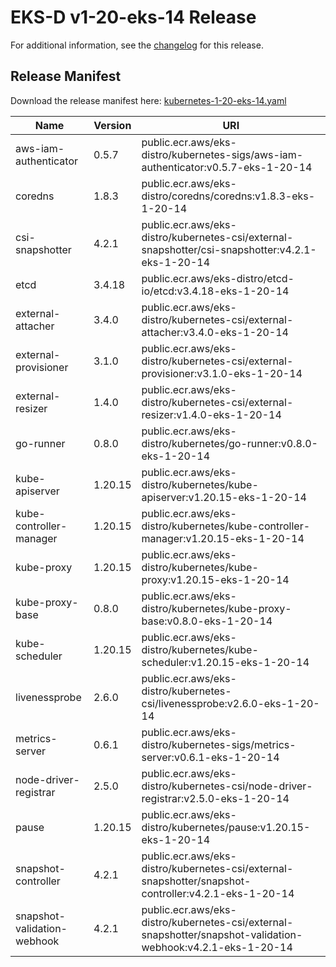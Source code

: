 # EKS-D v1-20-eks-14 Release

For additional information, see the [changelog](CHANGELOG-v1-20-eks-14.md) for this release.

## Release Manifest
Download the release manifest here: [kubernetes-1-20-eks-14.yaml](https://distro.eks.amazonaws.com/kubernetes-1-20/kubernetes-1-20-eks-14.yaml)

| Name | Version | URI |
|------|---------|-----|
| aws-iam-authenticator | 0.5.7 | public.ecr.aws/eks-distro/kubernetes-sigs/aws-iam-authenticator:v0.5.7-eks-1-20-14 |
| coredns | 1.8.3 | public.ecr.aws/eks-distro/coredns/coredns:v1.8.3-eks-1-20-14 |
| csi-snapshotter | 4.2.1 | public.ecr.aws/eks-distro/kubernetes-csi/external-snapshotter/csi-snapshotter:v4.2.1-eks-1-20-14 |
| etcd | 3.4.18 | public.ecr.aws/eks-distro/etcd-io/etcd:v3.4.18-eks-1-20-14 |
| external-attacher | 3.4.0 | public.ecr.aws/eks-distro/kubernetes-csi/external-attacher:v3.4.0-eks-1-20-14 |
| external-provisioner | 3.1.0 | public.ecr.aws/eks-distro/kubernetes-csi/external-provisioner:v3.1.0-eks-1-20-14 |
| external-resizer | 1.4.0 | public.ecr.aws/eks-distro/kubernetes-csi/external-resizer:v1.4.0-eks-1-20-14 |
| go-runner | 0.8.0 | public.ecr.aws/eks-distro/kubernetes/go-runner:v0.8.0-eks-1-20-14 |
| kube-apiserver | 1.20.15 | public.ecr.aws/eks-distro/kubernetes/kube-apiserver:v1.20.15-eks-1-20-14 |
| kube-controller-manager | 1.20.15 | public.ecr.aws/eks-distro/kubernetes/kube-controller-manager:v1.20.15-eks-1-20-14 |
| kube-proxy | 1.20.15 | public.ecr.aws/eks-distro/kubernetes/kube-proxy:v1.20.15-eks-1-20-14 |
| kube-proxy-base | 0.8.0 | public.ecr.aws/eks-distro/kubernetes/kube-proxy-base:v0.8.0-eks-1-20-14 |
| kube-scheduler | 1.20.15 | public.ecr.aws/eks-distro/kubernetes/kube-scheduler:v1.20.15-eks-1-20-14 |
| livenessprobe | 2.6.0 | public.ecr.aws/eks-distro/kubernetes-csi/livenessprobe:v2.6.0-eks-1-20-14 |
| metrics-server | 0.6.1 | public.ecr.aws/eks-distro/kubernetes-sigs/metrics-server:v0.6.1-eks-1-20-14 |
| node-driver-registrar | 2.5.0 | public.ecr.aws/eks-distro/kubernetes-csi/node-driver-registrar:v2.5.0-eks-1-20-14 |
| pause | 1.20.15 | public.ecr.aws/eks-distro/kubernetes/pause:v1.20.15-eks-1-20-14 |
| snapshot-controller | 4.2.1 | public.ecr.aws/eks-distro/kubernetes-csi/external-snapshotter/snapshot-controller:v4.2.1-eks-1-20-14 |
| snapshot-validation-webhook | 4.2.1 | public.ecr.aws/eks-distro/kubernetes-csi/external-snapshotter/snapshot-validation-webhook:v4.2.1-eks-1-20-14 |
